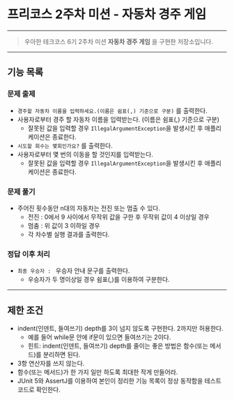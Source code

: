 # 프리코스 2주차 미션 - 자동차 경주 게임

---
> 우아한 테크코스 6기 2주차 미션 **자동차 경주 게임** 을 구현한 저장소입니다.
---

## 기능 목록

### 문제 출제 

- `경주할 자동차 이름을 입력하세요.(이름은 쉼표(,) 기준으로 구분)` 를 출력한다.
- 사용자로부터 경주 할 자동차 이름을 입력받는다. (이름은 쉼표(,) 기준으로 구분)
  - 잘못된 값을 입력할 경우 `IllegalArgumentException`을 발생시킨 후 애플리케이션은 종료한다.
- `시도할 회수는 몇회인가요?` 를 출력한다. 
- 사용자로부터 몇 번의 이동을 할 것인지를 입력받는다. 
  - 잘못된 값을 입력할 경우 `IllegalArgumentException`을 발생시킨 후 애플리케이션은 종료한다.

### 문제 풀기

- 주어진 횟수동안 n대의 자동차는 전진 또는 멈출 수 있다. 
  - 전진 : 0에서 9 사이에서 무작위 값을 구한 후 무작위 값이 4 이상일 경우
  - 멈춤 : 위 값이 3 이하일 경우
  - 각 차수별 실행 결과를 출력한다.

### 정답 이후 처리
- `최종 우승자 : ` 우승자 안내 문구를 출력한다. 
  - 우승자가 두 명이상일 경우 쉼표(,)를 이용하여 구분한다. 

---

## 제한 조건 

- indent(인덴트, 들여쓰기) depth를 3이 넘지 않도록 구현한다. 2까지만 허용한다.
  - 예를 들어 while문 안에 if문이 있으면 들여쓰기는 2이다.
  - 힌트: indent(인덴트, 들여쓰기) depth를 줄이는 좋은 방법은 함수(또는 메서드)를 분리하면 된다.
- 3항 연산자를 쓰지 않는다.
- 함수(또는 메서드)가 한 가지 일만 하도록 최대한 작게 만들어라.
- JUnit 5와 AssertJ를 이용하여 본인이 정리한 기능 목록이 정상 동작함을 테스트 코드로 확인한다. 


    